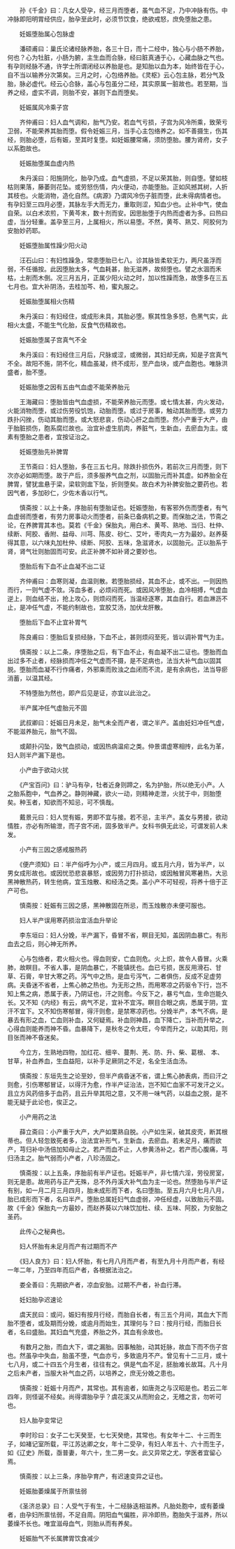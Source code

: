 <!-- { "loadSidebar": true } -->
　　孙《千金》曰：凡女人受孕，经三月而堕者，虽气血不足，乃中冲脉有伤。中冲脉即阳明胃经供应，胎孕至此时，必须节饮食，绝欲戒怒，庶免堕胎之患。

　　妊娠堕胎属心包脉虚

　　潘硕甫曰：巢氏论诸经脉养胎，各三十日，而十二经中，独心与小肠不养胎，何也？心为牡脏，小肠为腑，主生血而合脉，经曰脏真通于心，心藏血脉之气也。有孕则经脉不通，许学士所谓闭经以养胎是也。是知胎以血为本，始终皆在于心，自不当以输养分次第矣。三月之时，心包络养胎。《灵枢》云心包主脉，若分气及胎，脉必虚代。经云心合脉，盖心与包虽分二经，其实原属一脏故也。若至期，当养之经，虚实不调，则胎不安，甚则下血而堕矣。

　　妊娠属风冷乘子宫

　　齐仲甫曰：妇人血气调和，胎气乃安。若血气亏损，子宫为风冷所乘，致荣亏卫弱，不能荣养其胎而堕。假令妊娠三月，当手心主包络养之。如不善摄生，伤其经，则胎必堕，后有娠，至其时复堕。如妊娠腰常痛，须防堕胎。腰为肾府，女子以系胞故也。

　　妊娠胎堕属血虚内热

　　朱丹溪曰：阳施阴化，胎孕乃成。血气虚损，不足以荣其胎，则自堕。譬如枝枯则果落，藤萎则花坠。或劳怒伤情，内火便动，亦能堕胎。正如风撼其树，人折其枝也。火能消物，造化自然。《病源》乃谓风冷伤子脏而堕，此未得病情者也。有孕妇至三四月必堕，其脉左手大而无力，重取则涩，知血少也。止补中气，使血自荣。以白术浓煎，下黄芩末，数十剂而安。因思胎堕于内热而虚者为多。曰热曰虚，当分轻重。盖孕至三月，上属相火，所以易堕。不然，黄芩、熟艾、阿胶何为安胎妙药耶。

　　妊娠堕胎属性躁少阳火动

　　汪石山曰：有妇性躁急，常患堕胎已七八。诊其脉皆柔软无力，两尺虽浮而弱，不任循按。此因堕胎太多，气血耗甚，胎无滋养，故频堕也。譬之水涸而禾枯，土削而木倒。况三月五月，正属少阳火动之时，加以性躁而急，故堕多在三五七月也。宜大补阴汤，去桂加芩、柏，蜜丸服之。

　　妊娠胎堕属相火伤精

　　朱丹溪曰：有妇经住，或成形未具，其胎必堕。察其性急多怒，色黑气实，此相火太盛，不能生气化胎，反食气伤精故也。

　　妊娠胎堕属子宫真气不全

　　朱丹溪曰：有妇经住三月后，尺脉或涩，或微弱，其妇却无病，知是子宫真气不全。故阳不施，阴不化，精血虽凝，终不成形，至产血块，或产血胞也。唯脉洪盛者，胎不堕。

　　妊娠胎堕之因有五由气血虚不能荣养胎元

　　王海藏曰：堕胎皆由气血虚损，不能荣养胎元而堕。或七情太甚，内火发动，火能消物而堕，或过伤劳役饥饱，动胎而堕。或过于房事，触动其胎而堕。或劳力跌扑闪挫，伤动其胎而堕。或大怒悲哀，伤动心肝之血而堕。然小产重于大产，由于胎脏损伤，胞系腐烂故也。治宜补虚生肌肉，养脏气，生新血，去瘀血为主。或素有堕胎之患者，宜按证治之。

　　妊娠堕胎先补脾胃

　　王节斋曰：妇人堕胎，多在三五七月。除跌扑损伤外，若前次三月而堕，则下次亦必如期而堕。故于产后，须多服养气血之剂，以固胎元而补其虚。如养胎全在脾胃，譬犹盅悬于梁，梁软则盅下坠，折则堕矣。故白术为补脾安胎之要药也。若因气者，多加砂仁，少佐木香以行气。

　　慎斋按：以上十条，序胎前有堕胎证也。妊娠堕胎，有客邪外伤而堕者，有气血虚弱而堕者，有劳力房事动火而堕者，前条已备病机之要。而保胎之法，节斋之论，在养脾胃其本也。莫若《千金》保胎丸，用白术、黄芩、熟地、当归、杜仲、续断、阿胶、香附、益母、川芎、陈皮、砂仁、艾叶，枣肉丸一方为最妙。赵养葵得其意，以六味丸加杜仲、续断、阿胶、五味，急滋肾水，以固胎元。正以胎系于肾，肾气壮则胎固而可安。此正补脾不如补肾之要妙也。

　　堕胎后有下血不止血凝不出二证

　　齐仲甫曰：血寒则凝，血温则散。若堕胎损经，其血不止，或不出。一则因热而行，一则气虚不敛。泻血多者，必烦闷而死。或因风冷堕胎，血冷相搏，气虚血逆上，则血结不出，抢上攻心，则烦闷而死，当温经逐寒，其血自行。若血淋沥不止，是冲任气虚，不能约制故也，宜胶艾汤，加伏龙肝散。

　　堕胎后下血不止宜补胃气

　　陈良甫曰：堕胎后复损经脉，下血不止，甚则烦闷至死，皆以调补胃气为主。

　　慎斋按：以上二条，序堕胎之后，有下血不止，有血凝不出二证也。堕胎而血出过多不止者，经脉损而冲任之气虚而不摄，是不足病也，法当大补气血以固其脱。堕胎而血凝不行作痛者，外邪乘而败浊之血闭而不流，是有余病也，法当导瘀消蓄，以温其经。

　　不特堕胎为然也，即产后见是证，亦宜以此治之。

　　半产属冲任气虚胎元不固

　　武叔卿曰：妊娠日月未足，胎气未全而产者，谓之半产。盖由妊妇冲任气虚，不能滋养胎元，胎气不固。

　　或颠扑闪坠，致气血损动，或因热病温疟之类。仲景谓虚寒相抟，此名为革，妇人则半产漏下是也。

　　小产由于欲动火扰

　　《产宝百问》曰：驴马有孕，牡者近身则蹄之，名为护胎，所以绝无小产。人之胎系胞中，气血养之。静则神藏，欲火一动，则精神走泄，火扰于中，则胎堕矣。种玉者，知欲而不知忌，可不慎哉。

　　戴景元曰：妇人觉有娠，男即不宜与接。若不忌，主半产。盖女与男接，欲动情胜，亦必有所输泄，而子宫不闭，固多致半产。女科书俱无此论，可谓发前人未发。

　　小产有三因之感戒服热药

　　《便产须知》曰：半产俗呼为小产，或三月四月。或五月六月，皆为半产，以男女成形故也。或因忧恐悲哀暴怒，或因劳力打扑损动，或因触冒风寒暑热，大忌黑神散热药，转生他病，宜玉烛散、和经汤之类。盖小产不可轻视，将养十倍于正产可也。

　　慎斋按：妊娠有三因之感，黑神散固在所忌，而玉烛散亦未便可服也。

　　妇人半产误用寒药损治宜活血升举论

　　李东垣曰：妇人分娩，半产漏下，昏冒不省，瞑目无知，盖因阴血暴亡。有形血去之后，则心神无所养。

　　心与包络者，君火相火也。得血则安，亡血则危。火上炽，故令人昏冒。火乘肺，故瞑目。不省人事，是阴血暴亡，不能镇抚也。血已亏损，医反用滑石、甘草、石膏，辛甘大寒之药。泻气中之热，是血亏泻气，二者俱伤，反成不足虚劳病。夫昏迷不省者，上焦心肺之热也。为无形之热，而用寒凉之药驱令下行，岂不知上焦之病，悉属于表，乃阴证也，汗之则愈。今反下之，暴亏气血，生命岂能久长。又不知《内经》有云，病气不足，宜补不宜泻。瞑目合眼之病，悉属于阴，宜汗不宜下。又不知伤寒郁冒，得汗则愈，是禁寒凉药也。分娩半产，本气不病，是暴去有形之血，亡血则补血，又何疑焉。补血则神昌，血下降亡，当补而升举之，心得血则能养而神不昏。血暴降下，是秋冬之令太旺，今举而升之，以助其阳，则目张而神不昏迷矣。

　　今立方，生熟地四物，加红花、细辛、蔓荆、羌、防、升、柴、葛根、 本、甘草，补血养血，生血益阳，以补手足厥阴之不足，名全生活血汤。

　　慎斋按：东垣先生之论至妙，但半产病昏迷不省，谓上焦心肺表病，而曰汗之则愈，引伤寒郁冒证，以得汗为愈，作半产证治法，岂不知亡血家不可发汗之义。且立方风药倍多于血药，且云升举其阳之意，又不用一味气药，以益血之脱，是不能无疑于此论也，俟正之。

　　小产用药之法

　　薛立斋曰：小产重于大产，大产如栗熟自脱。小产如生采，破其皮壳，断其根蒂也。但人轻忽致死者多，治法宜补形气，生新血，去瘀血。若未足月，痛而欲产，芎归补中汤倍加知母止之。若产而血不止，人参黄汤补之。若产而心腹痛，芎归汤主之。胎气弱而小产者，八珍汤固之。

　　慎斋按：以上五条，序胎前有半产证也。妊娠半产，非七情六淫，劳役房室，则无是患。故用药与正产无殊，总不外丹溪大补气血为主一论也。然堕胎与半产证有别，如一月二月三月四月，胎未成形而下者，名曰堕胎。至五月六月七月八月，胎已成形而下者，名曰半产。堕胎总属妊妇气血虚弱，冲任经虚，以致胎元不固。故《千金》保胎丸一方最妙，而赵养葵以六味饮加杜、续、五味、阿胶，为安胎之圣药。

　　此传心之秘典也。

　　妇人怀胎有未足月而产有过期而不产

　　《妇人良方》曰：妇人怀胎，有七月八月而产者，有至九月十月而产者，有经一年二年，乃至四年而后产者，各根据法治之。

　　娄全善曰：先期欲产者，凉血安胎。过期不产者，补血行滞。

　　妊妇胎孕迟速论

　　虞天民曰：或问，娠妇有按月行经，而胎自长者，有三五个月间，其血大下而胎不堕者，或及期而分娩，或逾月而始生，其理何与？曰：按月行经，而胎日长者，名曰盛胎。其妇血气充盛，养胎之外，其血有余故也。

　　有数月之胎，而血大下，谓之漏胎。因事触胎，动其妊脉，故血下而不伤子宫也。然虽孕中失血，胎虽不堕，气血亦亏，多致逾月不产。曾见有十二三月，或十七八月，或二十四五个月生者，往往有之。俱是气血不足，胚胎难长故耳。凡十月之后未产者，当服大补气血之药，以培养之，庶无分娩之患也。

　　慎斋按：妊娠十月而产，其常也。其有逾者，如唐尧之与汉昭是也。若云二年四年，则怪诞不经矣。尚得谓胎孕乎？虞花溪又从而附会之，无稽之言，勿听可也。

　　妇人胎孕变常记

　　李时珍曰：女子二七天癸至，七七天癸绝，其常也。有女年十二、十三而生子，如褚记室所载，平江苏达卿之女，年十二受孕，有妇人年五十、六十而生子，如《辽史》所载，亟普妻，年六十，生二男一女。此又异常之尤，学医者宜留心焉。

　　慎斋按：以上三条，序胎孕育产，有迟速变异之证也。

　　妊娠胎萎燥属于所禀怯弱

　　《圣济总录》曰：人受气于有生，十二经脉迭相滋养。凡胎处胞中，或有萎燥者，由孕妇所禀怯弱，不足自周。阴阳血气偏胜，非冷即热，胞胎失于滋养，所以萎燥不长也。唯宜滋母血气，则胎从而有养矣。

　　妊娠胎气不长属脾胃饮食减少

